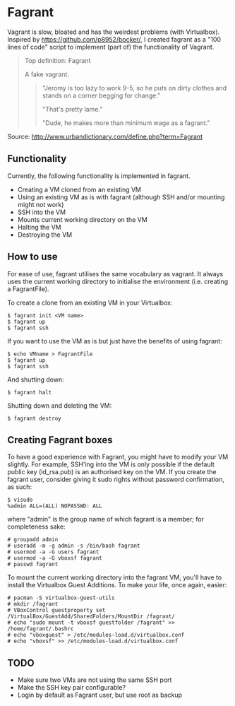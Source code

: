# Fagrant

Vagrant is slow, bloated and has the weirdest problems (with Virtualbox). Inspired by https://github.com/p8952/bocker/, I created fagrant as a "100 lines of code" script to implement (part of) the functionality of Vagrant.

> Top definition: Fagrant
> 
>    A fake vagrant.
> 
> > "Jeromy is too lazy to work 9-5, so he puts on dirty clothes and stands on a corner begging for change."
> > 
> > "That's pretty lame."
> > 
> > "Dude, he makes more than minimum wage as a fagrant." 

Source: http://www.urbandictionary.com/define.php?term=Fagrant

## Functionality

Currently, the following functionality is implemented in fagrant.

  - Creating a VM cloned from an existing VM
  - Using an existing VM as is with fagrant (although SSH and/or mounting might not work)
  - SSH into the VM
  - Mounts current working directory on the VM
  - Halting the VM
  - Destroying the VM

## How to use

For ease of use, fagrant utilises the same vocabulary as vagrant. It always uses the current working directory to initialise the environment (i.e. creating a FagrantFile).

To create a clone from an existing VM in your Virtualbox:
```
$ fagrant init <VM name>
$ fagrant up
$ fagrant ssh
```

If you want to use the VM as is but just have the benefits of using fagrant:
```
$ echo VMname > FagrantFile
$ fagrant up
$ fagrant ssh
```

And shutting down:
```
$ fagrant halt
```

Shutting down and deleting the VM:
```
$ fagrant destroy
```

## Creating Fagrant boxes

To have a good experience with Fagrant, you might have to modify your VM slightly. For example, SSH'ing into the VM is only possible if the default public key (id_rsa.pub) is an authorised key on the VM. If you create the fagrant user, consider giving it sudo rights without password confirmation, as such:
```
$ visudo
%admin ALL=(ALL) NOPASSWD: ALL
```

where "admin" is the group name of which fagrant is a member; for completeness sake:
```
# groupadd admin
# useradd -m -g admin -s /bin/bash fagrant
# usermod -a -G users fagrant
# usermod -a -G vboxsf fagrant
# passwd fagrant
```

To mount the current working directory into the fagrant VM, you'll have to install the Virtualbox Guest Additions. To make your life, once again, easier:
```
# pacman -S virtualbox-guest-utils
# mkdir /fagrant
# VBoxControl guestproperty set /VirtualBox/GuestAdd/SharedFolders/MountDir /fagrant/
# echo "sudo mount -t vboxsf guestfolder /fagrant" >> /home/fagrant/.bashrc
# echo "vboxguest" > /etc/modules-load.d/virtualbox.conf 
# echo "vboxsf" >> /etc/modules-load.d/virtualbox.conf 
```

## TODO

  - Make sure two VMs are not using the same SSH port
  - Make the SSH key pair configurable?
  - Login by default as Fagrant user, but use root as backup
